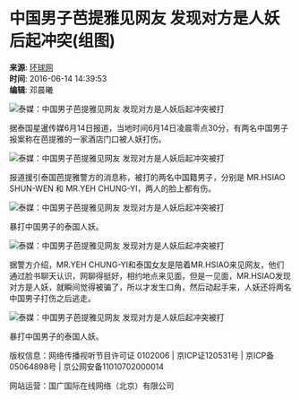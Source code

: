 # 中国男子芭提雅见网友 发现对方是人妖后起冲突(组图)

**来源**: [环球网](http://world.huanqiu.com/photo/2016-06/2834437.html?from=bdtp#p=1)  
**时间**: 2016-06-14 14:39:53  
**编辑**: 邓晨曦  

![泰媒：中国男子芭提雅见网友 发现对方是人妖后起冲突被打](https://p2.cri.cn/M00/56/02/CqgNOldfpriATSQqAAAAAAAAAAA412.800x505.640x404.jpg)

据泰国星暹传媒6月14日报道，当地时间6月14日凌晨零点30分，有两名中国男子报案称在芭提雅的一家酒店门口被人妖打伤。

![泰媒：中国男子芭提雅见网友 发现对方是人妖后起冲突被打](https://p2.cri.cn/M00/56/02/CqgNOldfprmAPkwKAAAAAAAAAAA866.800x530.640x424.jpg)

报道援引泰国芭提雅警方的消息称，被打的两名中国籍男子，分别是 MR.HSIAO SHUN-WEN 和 MR.YEH CHUNG-YI，两人的脸上都有伤。

![泰媒：中国男子芭提雅见网友 发现对方是人妖后起冲突被打](https://p2.cri.cn/M00/56/02/CqgNOldfprmARo_vAAAAAAAAAAA217.611x800.jpg)

暴打中国男子的泰国人妖。

![泰媒：中国男子芭提雅见网友 发现对方是人妖后起冲突被打](https://p2.cri.cn/M00/56/02/CqgNOldfprmAUp9KAAAAAAAAAAA920.800x530.640x424.jpg)

据警方介绍，MR.YEH CHUNG-YI和泰国女友是陪着MR.HSIAO来见网友，他们通过脸书聊天认识，网聊得挺好，相约地点来见面，但是一见面，MR.HSIAO发现对方是人妖，就瞬间觉得被骗了，所以才发生口角，然后动起手来，人妖还将两名中国男子打伤之后逃走。

![泰媒：中国男子芭提雅见网友 发现对方是人妖后起冲突被打](https://p2.cri.cn/M00/56/02/CqgNOldfprmAe2fTAAAAAAAAAAA921.561x341.jpg)

暴打中国男子的泰国人妖。

版权信息：网络传播视听节目许可证 0102006 | 京ICP证120531号 | 京ICP备05064898号 | 京公网安备11010702000014

网站运营：国广国际在线网络（北京）有限公司